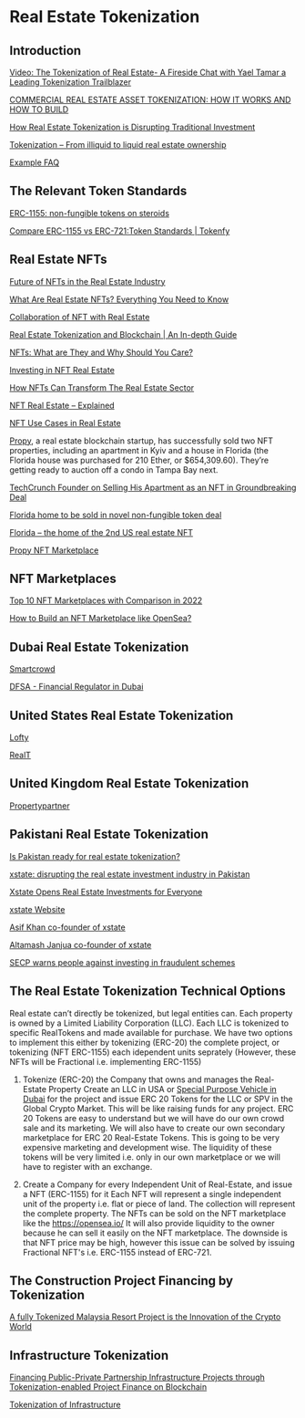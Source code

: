 # Real Estate Tokenization

## Introduction

[Video: The Tokenization of Real Estate- A Fireside Chat with Yael Tamar a Leading Tokenization Trailblazer](https://www.youtube.com/watch?v=prRDzylrooc)

[COMMERCIAL REAL ESTATE ASSET TOKENIZATION: HOW IT WORKS AND HOW TO BUILD](https://merehead.com/blog/commercial-real-estate-asset-tokenization-works-build/)


[How Real Estate Tokenization is Disrupting Traditional Investment](https://www.parvisinvest.com/insights/how-real-estate-tokenization-is-disrupting-traditional-investment)

[Tokenization – From illiquid to liquid real estate ownership](https://www.ey.com/en_ch/real-estate-hospitality-construction/tokenization-from-illiquid-to-liquid-real-estate-ownership)



[Example FAQ](https://wiki.realt.co/)



## The Relevant Token Standards

[ERC-1155: non-fungible tokens on steroids](https://medium.com/envienta-open-source-everything/erc-1155-non-fungible-tokens-on-steroids-71aab96fa674)

[Compare ERC-1155 vs ERC-721:Token Standards | Tokenfy](https://www.tokenfy.com/blog/erc-1155-vs-erc-721/)


## Real Estate NFTs

[Future of NFTs in the Real Estate Industry](https://www.graana.com/blog/future-of-nfts-in-the-real-estate-industry/)

[What Are Real Estate NFTs? Everything You Need to Know](https://investorjunkie.com/nfts/what-are-real-estate-nfts/)

[Collaboration of NFT with Real Estate](https://blockchain.oodles.io/blog/collaboration-of-nft-with-real-estate/)

[Real Estate Tokenization and Blockchain | An In-depth Guide](https://blockchain.oodles.io/blog/real-estate-tokenization-blockchain-guide/)

[NFTs: What are They and Why Should You Care?](https://blog.tsl.io/nfts-what-are-they-and-why-should-you-care)

[Investing in NFT Real Estate](https://www.fool.com/investing/stock-market/market-sectors/financials/non-fungible-tokens/nft-real-estate/)

[How NFTs Can Transform The Real Estate Sector](https://academy.aax.com/en/how-nfts-can-transform-the-real-estate-sector/)

[NFT Real Estate – Explained](https://101blockchains.com/nft-real-estate/)

[NFT Use Cases in Real Estate](https://www.jdsupra.com/legalnews/nft-use-cases-in-real-estate-9505741/)

[Propy](https://propy.com/browse/), a real estate blockchain startup, has successfully sold two NFT properties, including an apartment in Kyiv and a house in Florida (the Florida house was purchased for 210 Ether, or $654,309.60). They’re getting ready to auction off a condo in Tampa Bay next.

[TechCrunch Founder on Selling His Apartment as an NFT in Groundbreaking Deal](https://finance.yahoo.com/news/techcrunch-founder-selling-apartment-nft-130000525.html)

[Florida home to be sold in novel non-fungible token deal](https://apnews.com/article/technology-business-lifestyle-florida-property-rights-664d7954af93ed9fbb04c07a9228ac8c)

[Florida – the home of the 2nd US real estate NFT](https://propy.com/browse/tampa-condo-nft/)

[Propy NFT Marketplace](https://propy.com/browse/propy-nft/)


## NFT Marketplaces

[Top 10 NFT Marketplaces with Comparison in 2022](https://www.prolitus.com/blog/top-10-nft-marketplaces/)

[How to Build an NFT Marketplace like OpenSea?](https://4irelabs.com/articles/how-to-build-an-nft-marketplace-like-opensea/)



## Dubai Real Estate Tokenization

[Smartcrowd](https://smartcrowd.ae/)

[DFSA - Financial Regulator in Dubai](https://www.dfsa.ae/)


## United States Real Estate Tokenization

[Lofty](https://www.lofty.ai/)

[RealT](https://realt.co/)


## United Kingdom Real Estate Tokenization

[Propertypartner](https://www.propertypartner.co/)


## Pakistani Real Estate Tokenization

[Is Pakistan ready for real estate tokenization?](https://profit.pakistantoday.com.pk/2021/11/14/is-pakistan-ready-for-real-estate-tokenization/)

[xstate: disrupting the real estate investment industry in Pakistan](https://startuppakistan.com.pk/xstate-disrupting-the-real-estate-investment-industry-in-pakistan/)

[Xstate Opens Real Estate Investments for Everyone](https://propakistani.pk/2021/12/13/xstate-opens-real-estate-investments-for-everyone/)

[xstate Website](https://www.xstate.com/)

[Asif Khan co-founder of xstate](https://www.linkedin.com/in/aasifkhan/?originalSubdomain=pk)

[Altamash Janjua co-founder of xstate](https://www.linkedin.com/in/altamash/?originalSubdomain=pk)

[SECP warns people against investing in fraudulent schemes](https://www.dawn.com/news/1664452)


## The Real Estate Tokenization Technical Options

Real estate can’t directly be tokenized, but legal entities can. Each property is owned by a Limited Liability Corporation (LLC). Each LLC is tokenized to specific RealTokens and made available for purchase. We have two options to implement this either by tokenizing (ERC-20) the complete project, or tokenizing (NFT ERC-1155) each idependent units seprately (However, these NFTs will be Fractional i.e. implementing ERC-1155)

1. Tokenize (ERC-20) the Company that owns and manages the Real-Estate Property
Create an LLC in USA or [Special Purpose Vehicle in Dubai](https://smartcrowd.ae/how-it-works/) for the project and issue ERC 20 Tokens for the LLC or SPV in the Global Crypto Market. This will be like raising funds for any project. 
ERC 20 Tokens are easy to understand but we will have do our own crowd sale and its marketing. We will also have to create our own secondary marketplace for ERC 20 Real-Estate Tokens. This is going to be very expensive marketing and development wise. The liquidity of these tokens will be very limited i.e. only in our own marketplace or we will have to register with an exchange.

2. Create a Company for every Independent Unit of Real-Estate, and issue a NFT (ERC-1155) for it
Each NFT will represent a single independent unit of the property i.e. flat or piece of land. The collection will represent the complete property.
The NFTs can be sold on the NFT marketplace like the https://opensea.io/
It will also provide liquidity to the owner because he can sell it easily on the NFT marketplace.
The downside is that NFT price may be high, however this issue can be solved by issuing Fractional NFT's i.e. ERC-1155 instead of ERC-721.


## The Construction Project Financing by Tokenization

[A fully Tokenized Malaysia Resort Project is the Innovation of the Crypto World](https://www.globenewswire.com/news-release/2022/04/22/2427569/0/en/A-fully-Tokenized-Malaysia-Resort-Project-is-the-Innovation-of-the-Crypto-World.html)



## Infrastructure Tokenization

[Financing Public-Private Partnership Infrastructure Projects through Tokenization-enabled Project Finance on Blockchain](https://iopscience.iop.org/article/10.1088/1757-899X/1218/1/012027/pdf)


[Tokenization of Infrastructure](https://www.iisd.org/system/files/publications/tokenization-infrastructure-blockchain-solution.pdf)





